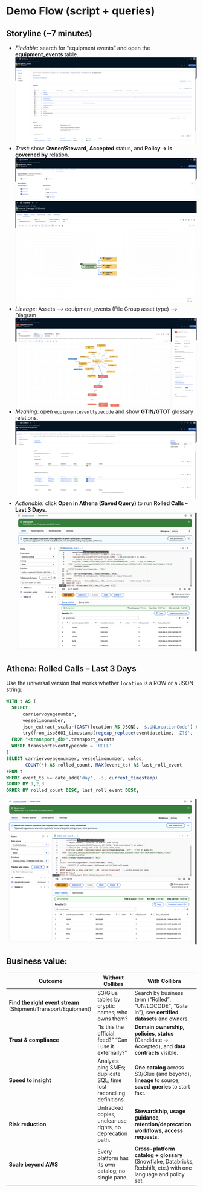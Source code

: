 # Demo Flow (script + queries)

## Storyline (~7 minutes)
- *Findable*: search for “equipment events” and open the **equipment_events** table.
![CPSH Glue Demo](./images/table-view.png)
- *Trust*: show **Owner/Steward**, **Accepted** status, and **Policy → Is governed by** relation.
![CPSH Glue Demo](./images/responsibilities.png)
![CPSH Glue Demo](./images/policy.png)
- *Lineage*: Assets --> equipment_events (File Group asset type) --> Diagram
![CPSH Glue Demo](./images/lineage.png)
- *Meaning*: open `equipmenteventtypecode` and show **GTIN/GTOT** glossary relations.
![CPSH Glue Demo](./images/business-terms.png)
- *Actionable*: click **Open in Athena (Saved Query)** to run **Rolled Calls – Last 3 Days**.
![CPSH Glue Demo](./images/athena.png)

## Athena: Rolled Calls – Last 3 Days
Use the universal version that works whether `location` is a ROW or a JSON string:

```sql
WITH t AS (
  SELECT
      carriervoyagenumber,
      vesselimonumber,
      json_extract_scalar(CAST(location AS JSON), '$.UNLocationCode') AS unloc,
      try(from_iso8601_timestamp(regexp_replace(eventdatetime, 'Z?$', 'Z'))) AS event_ts
  FROM "<transport_db>".transport_events
  WHERE transporteventtypecode = 'ROLL'
)
SELECT carriervoyagenumber, vesselimonumber, unloc,
       COUNT(*) AS rolled_count, MAX(event_ts) AS last_roll_event
FROM t
WHERE event_ts >= date_add('day', -3, current_timestamp)
GROUP BY 1,2,3
ORDER BY rolled_count DESC, last_roll_event DESC;
```
![CPSH Glue Demo](./images/athena.png)

## Business value:

| Outcome                              | Without Collibra                                                                 | With Collibra                                                                                                                                               |
|--------------------------------------|----------------------------------------------------------------------------------|-------------------------------------------------------------------------------------------------------------------------------------------------------------|
| **Find the right event stream** (Shipment/Transport/Equipment) | S3/Glue tables by cryptic names; who owns them?                                   | Search by business term (“Rolled”, “UN/LOCODE”, “Gate in”), see **certified datasets** and owners.                                                           |
| **Trust & compliance**               | “Is this the official feed?” “Can I use it externally?”                           | **Domain ownership, policies, status** (Candidate → Accepted), and **data contracts** visible.                                                              |
| **Speed to insight**                 | Analysts ping SMEs; duplicate SQL; time lost reconciling definitions.             | **One catalog** across S3/Glue (and beyond), **lineage** to source, **saved queries** to start fast.                                                        |
| **Risk reduction**                   | Untracked copies, unclear use rights, no deprecation path.                        | **Stewardship, usage guidance, retention/deprecation workflows, access requests.**                                                                          |
| **Scale beyond AWS**                 | Every platform has its own catalog; no single pane.                               | **Cross-platform catalog + glossary** (Snowflake, Databricks, Redshift, etc.) with one language and policy set.                                             |

